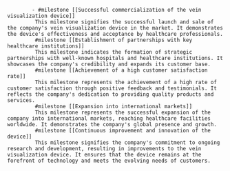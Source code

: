 			- #milestone [[Successful commercialization of the vein visualization device]]
			 This milestone signifies the successful launch and sale of the company's vein visualization device in the market. It demonstrates the device's effectiveness and acceptance by healthcare professionals.
			 #milestone [[Establishment of partnerships with key healthcare institutions]]
			 This milestone indicates the formation of strategic partnerships with well-known hospitals and healthcare institutions. It showcases the company's credibility and expands its customer base.
			 #milestone [[Achievement of a high customer satisfaction rate]]
			 This milestone represents the achievement of a high rate of customer satisfaction through positive feedback and testimonials. It reflects the company's dedication to providing quality products and services.
			 #milestone [[Expansion into international markets]]
			 This milestone represents the successful expansion of the company into international markets, reaching healthcare facilities worldwide. It demonstrates the company's global presence and growth.
			 #milestone [[Continuous improvement and innovation of the device]]
			 This milestone signifies the company's commitment to ongoing research and development, resulting in improvements to the vein visualization device. It ensures that the device remains at the forefront of technology and meets the evolving needs of customers.




